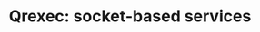 ---
lang: en
layout: doc
permalink: /doc/qrexec-socket-services/
redirect_to: https://qubes-doc-rst.readthedocs.io/en/latest/developer/services/qrexec-socket-services.html
ref: 42
title: 'Qrexec: socket-based services'
---
